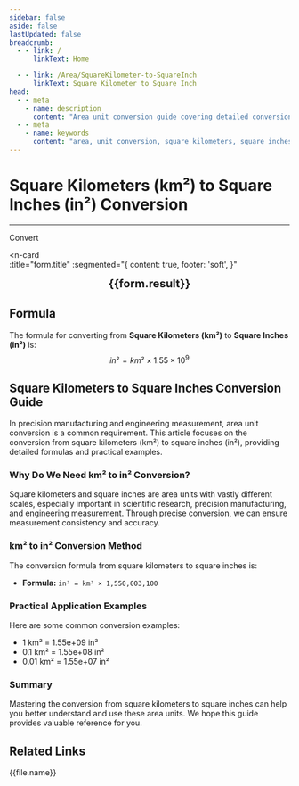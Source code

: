 ```yaml
---
sidebar: false
aside: false
lastUpdated: false
breadcrumb:
  - - link: /
      linkText: Home

  - - link: /Area/SquareKilometer-to-SquareInch
      linkText: Square Kilometer to Square Inch
head:
  - - meta
    - name: description
      content: "Area unit conversion guide covering detailed conversion formulas and explanations from square kilometers (km²) to square inches (in²)."
  - - meta
    - name: keywords
      content: "area, unit conversion, square kilometers, square inches, km², in², square kilometers to square inches, area conversion guide, square kilometers to in² conversion, km² to in² conversion, square kilometers to square inches, kilometer square to square inches, square kilometers square inches converter, km² to in², square kilometers convert square inches, kilometer square to square inches, square kilometers to square inches conversion, km² square inches conversion, square kilometers square inches calculation, kilometer square square inches conversion, square kilometers convert square inches, km² to square inches, square kilometers square inches converter, kilometer square to square inches conversion, square kilometers square inches conversion formula, km² convert square inches, square kilometers to square inches calculation, kilometer square convert square inches, square kilometers square inches conversion table, km² square inches conversion, square kilometers to square inches calculation, kilometer square square inches conversion, square kilometers to square inches conversion tool, km² to square inches conversion, square kilometers square inches unit conversion, area conversion"
---
```

# Square Kilometers (km²) to Square Inches (in²) Conversion
---
<script setup>
import { onMounted, reactive, inject, ref } from 'vue'
import { NButton, NForm, NFormItem, NInput, NInputNumber, NSelect, NCard, useMessage,NGrid ,NGi } from 'naive-ui'
import { defineClientComponent } from 'vitepress'
import { Area } from '../files';
const seoKey = [
  'square kilometers to square inches conversion',
  'km² to in² conversion',
  'square kilometers to square inches',
  'kilometer square to square inches',
  'square kilometers square inches converter',
  'km² to in²',
  'square kilometers convert square inches',
  'kilometer square to square inches',
  'square kilometers to square inches conversion',
  'km² square inches conversion',
  'square kilometers square inches calculation',
  'kilometer square square inches conversion',
  'square kilometers convert square inches',
  'km² to square inches',
  'square kilometers square inches converter',
  'kilometer square to square inches conversion',
  'square kilometers square inches conversion formula',
  'km² convert square inches',
  'square kilometers to square inches calculation',
  'kilometer square convert square inches',
  'square kilometers square inches conversion table',
  'km² square inches conversion',
  'square kilometers to square inches calculation',
  'kilometer square square inches conversion',
  'square kilometers to square inches conversion tool',
  'km² to square inches conversion',
  'square kilometers square inches unit conversion',
  'area conversion'
]
const convert = inject('convert')

const form = reactive({
  number: null,
  result: '',
  title: 'Square Kilometers (km²) to Square Inches (in²) Conversion',
})

const convertHandler = () => {
  if (form.number !== null && !isNaN(form.number)) {
    const convertedValue = parseFloat(form.number) * 1550003100
    form.result = `${form.number}km² = ${convertedValue.toExponential(2)}in²`
  } else {
    form.result = 'Please enter a valid number.'
  }
}
</script>

<n-form size="large" :model="form">
  <n-form-item label="Square Kilometers (km²)">
    <n-input-number v-model:value="form.number" placeholder="Enter square kilometers" style="width: 100%" />
  </n-form-item>
  <n-form-item>
    <n-button type="info" @click="convertHandler" block>Convert</n-button>
  </n-form-item>
</n-form>

<n-card  
  :title="form.title"
  :segmented="{
    content: true,
    footer: 'soft',
  }"
>
  <div  style="text-align:center;font-size:20px;">
    <strong>{{form.result}}</strong>
  </div>
    <template #footer>
    <div>
      <span v-for="item of seoKey">{{item}}, </span>
    </div>
  </template>
</n-card>

## Formula

The formula for converting from **Square Kilometers (km²)** to **Square Inches (in²)** is:
$$ in² = km² \times 1.55 \times 10^9 $$

## Square Kilometers to Square Inches Conversion Guide

In precision manufacturing and engineering measurement, area unit conversion is a common requirement. This article focuses on the conversion from square kilometers (km²) to square inches (in²), providing detailed formulas and practical examples.

### Why Do We Need km² to in² Conversion?

Square kilometers and square inches are area units with vastly different scales, especially important in scientific research, precision manufacturing, and engineering measurement. Through precise conversion, we can ensure measurement consistency and accuracy.

### km² to in² Conversion Method

The conversion formula from square kilometers to square inches is:

- **Formula:** `in² = km² × 1,550,003,100`

### Practical Application Examples

Here are some common conversion examples:

- 1 km² = 1.55e+09 in²
- 0.1 km² = 1.55e+08 in²
- 0.01 km² = 1.55e+07 in²

### Summary

Mastering the conversion from square kilometers to square inches can help you better understand and use these area units. We hope this guide provides valuable reference for you.

## Related Links
<n-grid x-gap="12" :cols="2">
  <n-gi v-for="(file, index) in Area" :key="index">
    <n-button
      text
      tag="a"
      :href="file.path"
      type="info"
    >
      {{file.name}}
    </n-button>
  </n-gi>
</n-grid>